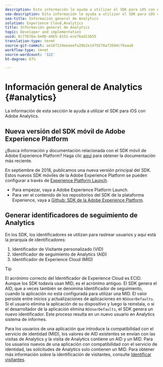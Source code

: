 ```yaml
---
description: Esta información le ayuda a utilizar el SDK para iOS con Adobe Analytics.
seo-description: Esta información le ayuda a utilizar el SDK para iOS con Adobe Analytics.
seo-title: Información general de Analytics
solution: Experience Cloud,Analytics
title: Información general de Analytics
topic: Developer and implementation
uuid: 8c7fb76a-be0b-4465-8151-ece7bad11b55
translation-type: tm+mt
source-git-commit: ae16f224eeaeefa29b2e1479270a72694c79aaa0
workflow-type: tm+mt
source-wordcount: '322'
ht-degree: 67%

---
```



# Información general de Analytics {#analytics}

La información de esta sección le ayuda a utilizar el SDK para iOS con Adobe Analytics.

## Nueva versión del SDK móvil de Adobe Experience Platform

¿Busca información y documentación relacionada con el SDK móvil de Adobe Experience Platform? Haga clic [aquí](https://aep-sdks.gitbook.io/docs/) para obtener la documentación más reciente.

En septiembre de 2018, publicamos una nueva versión principal del SDK. Estos nuevos SDK móviles de la Adobe Experience Platform se pueden configurar a través de [Experience Platform Launch](https://www.adobe.com/es/experience-platform/launch.html).

* Para empezar, vaya a Adobe Experience Platform Launch.
* Para ver el contenido de los repositorios del SDK de la plataforma Experience, vaya a [Github: SDK de la Adobe Experience Platform](https://github.com/Adobe-Marketing-Cloud/acp-sdks).

## Generar identificadores de seguimiento de Analytics

En los SDK, los identificadores se utilizan para rastrear usuarios y aquí está la jerarquía de identificadores:

1. Identificador de Visitante personalizado (VID)
2. Identificador de seguimiento de Analytics (AID)
3. Identificador de Experience Cloud (MID)

>[!TIP]
>
>El acrónimo correcto del Identificador de Experience Cloud es ECID. Aunque los SDK todavía usan MID, es el acrónimo antiguo. El SDK genera el AID, que a veces también se denomina Identificador de seguimiento, cuando la aplicación no está configurada para utilizar una MID. El valor persiste entre inicios y actualizaciones de aplicaciones en `NSUserDefaults`. Si el usuario elimina la aplicación de su dispositivo y luego la reinstala, o si el desarrollador de la aplicación elimina `NSUserDefaults`, el SDK genera un nuevo identificador. Este proceso resulta en un nuevo usuario en Analytics sistema de informes.

Para los usuarios de una aplicación que introduce la compatibilidad con el servicio de identidad (MID), los valores de AID existentes se envían con las visitas de Analytics y la visita de Analytics contiene un AID y un MID. Para los usuarios nuevos de una aplicación con compatibilidad con el servicio de identidad, las solicitudes de Analytics solo contienen un MID. Para obtener más información sobre la identificación de visitantes, consulte [Identificar visitantes](https://docs.adobe.com/content/help/es-ES/analytics/export/analytics-data-feed/data-feed-contents/datafeeds-visid.html).
